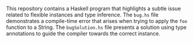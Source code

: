 This repository contains a Haskell program that highlights a subtle issue related to flexible instances and type inference.  The `bug.hs` file demonstrates a compile-time error that arises when trying to apply the `foo` function to a String. The `bugSolution.hs` file presents a solution using type annotations to guide the compiler towards the correct instance.